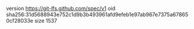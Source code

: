 version https://git-lfs.github.com/spec/v1
oid sha256:31d5688943e752c1d9b3b493961afd9efeb1e97ab967e7375a678650cf28033e
size 1537
